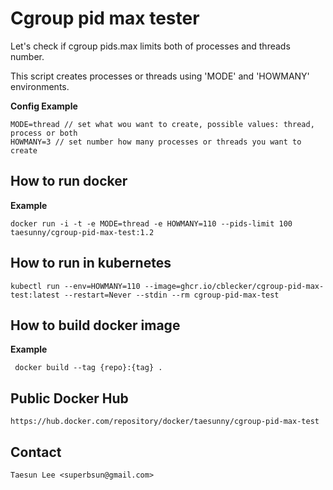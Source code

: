 # Cgroup pid max tester

Let's check if cgroup pids.max limits both of processes and threads number.

This script creates processes or threads using 'MODE' and 'HOWMANY' environments.

**Config Example**
```
MODE=thread // set what wou want to create, possible values: thread, process or both
HOWMANY=3 // set number how many processes or threads you want to create
```

## How to run docker

**Example**

```
docker run -i -t -e MODE=thread -e HOWMANY=110 --pids-limit 100 taesunny/cgroup-pid-max-test:1.2
```

## How to run in kubernetes

```
kubectl run --env=HOWMANY=110 --image=ghcr.io/cblecker/cgroup-pid-max-test:latest --restart=Never --stdin --rm cgroup-pid-max-test
```

## How to build docker image

**Example**

```
 docker build --tag {repo}:{tag} .
```

## Public Docker Hub

```
https://hub.docker.com/repository/docker/taesunny/cgroup-pid-max-test
```

## Contact

```
Taesun Lee <superbsun@gmail.com>
```
